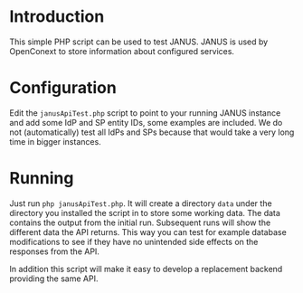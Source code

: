 # Introduction
This simple PHP script can be used to test JANUS. JANUS is used by OpenConext
to store information about configured services.

# Configuration
Edit the `janusApiTest.php` script to point to your running JANUS instance and
add some IdP and SP entity IDs, some examples are included. We do not 
(automatically) test all IdPs and SPs because that would take a very long time
in bigger instances.

# Running
Just run `php janusApiTest.php`. It will create a directory `data` under the 
directory you installed the script in to store some working data. The data 
contains the output from the initial run. Subsequent runs will show the 
different data the API returns. This way you can test for example database 
modifications to see if they have no unintended side effects on the responses 
from the API.

In addition this script will make it easy to develop a replacement backend 
providing the same API.
